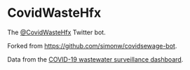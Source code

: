 # CovidWasteHfx

The [@CovidWasteHfx](https://twitter.com/CovidWasteHfx) Twitter bot.

Forked from https://github.com/simonw/covidsewage-bot.

Data from the [COVID-19 wastewater surveillance dashboard](https://health-infobase.canada.ca/covid-19/wastewater/?dateSel=alltime&sort=asc&grid=1&regions=8&showDailyValues=false.).
